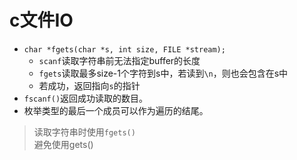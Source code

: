 # c文件IO

+ `char *fgets(char *s, int size, FILE *stream);`
    + `scanf`读取字符串前无法指定buffer的长度
    + `fgets`读取最多size-1个字符到s中，若读到`\n`，则也会包含在s中
    + 若成功，返回指向`s`的指针
+ `fscanf()`返回成功读取的数目。
+ 枚举类型的最后一个成员可以作为遍历的结尾。


> 读取字符串时使用`fgets()`  
> 避免使用gets()
